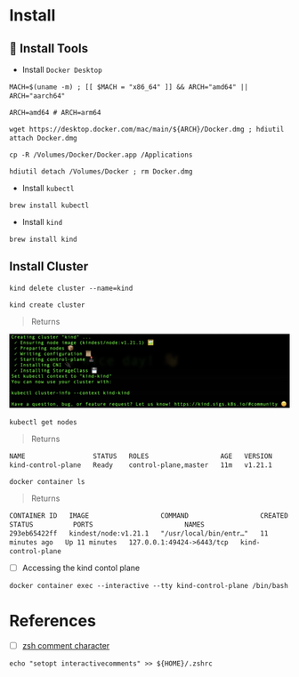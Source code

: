 # Install

## :toolbox: Install Tools

* Install `Docker Desktop`

```
MACH=$(uname -m) ; [[ $MACH = "x86_64" ]] && ARCH="amd64" || ARCH="aarch64"
```

```
ARCH=amd64 # ARCH=arm64
```

```
wget https://desktop.docker.com/mac/main/${ARCH}/Docker.dmg ; hdiutil attach Docker.dmg
```

```
cp -R /Volumes/Docker/Docker.app /Applications
```

```
hdiutil detach /Volumes/Docker ; rm Docker.dmg
```

* Install `kubectl`
```
brew install kubectl
```

* Install `kind`

```
brew install kind
```

## Install Cluster

```
kind delete cluster --name=kind
```

```
kind create cluster
```
> Returns

<img src="../images/kind-kind.png" width=900 > </img>

```
kubectl get nodes
```
> Returns
```
NAME                 STATUS   ROLES                  AGE   VERSION
kind-control-plane   Ready    control-plane,master   11m   v1.21.1
```

```
docker container ls
```
> Returns
```
CONTAINER ID   IMAGE                  COMMAND                  CREATED          STATUS          PORTS                       NAMES
293eb65422ff   kindest/node:v1.21.1   "/usr/local/bin/entr…"   11 minutes ago   Up 11 minutes   127.0.0.1:49424->6443/tcp   kind-control-plane
```

- [ ] Accessing the kind contol plane

```
docker container exec --interactive --tty kind-control-plane /bin/bash
```

# References

- [ ] [zsh comment character](https://apple.stackexchange.com/questions/405246/zsh-comment-character)

```
echo "setopt interactivecomments" >> ${HOME}/.zshrc
```
